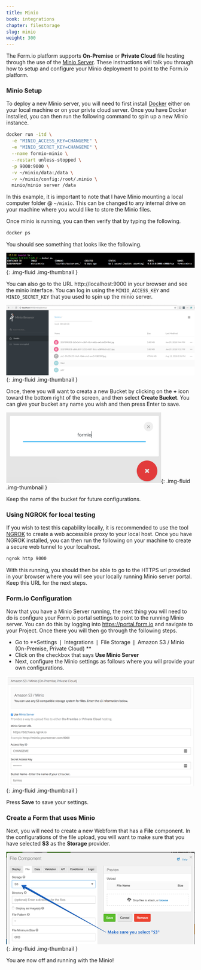 ```yaml
---
title: Minio
book: integrations
chapter: filestorage
slug: minio
weight: 300
---
```

The Form.io platform supports **On-Premise** or **Private Cloud** file hosting through the use of the [Minio Server](https://minio.io). These instructions will talk you through how to setup and configure your Minio deployment to point to the Form.io platform.

### Minio Setup
To deploy a new Minio server, you will need to first install [Docker](https://docker.io) either on your local machine or on your privte cloud server. Once you have Docker installed, you can then run the following command to spin up a new Minio instance.

```sh
docker run -itd \
  -e "MINIO_ACCESS_KEY=CHANGEME" \
  -e "MINIO_SECRET_KEY=CHANGEME" \
  --name formio-minio \
  --restart unless-stopped \
  -p 9000:9000 \
  -v ~/minio/data:/data \
  -v ~/minio/config:/root/.minio \
  minio/minio server /data
```

In this example, it is important to note that I have Minio mounting a local computer folder @ ```~/minio```. This can be changed to any internal drive on your machine where you would like to store the Minio files.

Once minio is running, you can then verify that by typing the following.

```bash
docker ps
```

You should see something that looks like the following.

![](/assets/img/integrations/minio/dockerps.png){: .img-fluid .img-thumbnail }

You can also go to the URL http://localhost:9000 in your browser and see the minio interface. You can log in using the ```MINIO_ACCESS_KEY``` and ```MINIO_SECRET_KEY``` that you used to spin up the minio server.

![](/assets/img/integrations/minio/miniobrowser.png){: .img-fluid .img-thumbnail }

Once, there you will want to creata a new Bucket by clicking on the **+** icon toward the bottom right of the screen, and then select **Create Bucket**. You can give your bucket any name you wish and then press Enter to save.

![](/assets/img/integrations/minio/miniocreatebucket.png){: .img-fluid .img-thumbnail }

Keep the name of the bucket for future configurations.

### Using NGROK for local testing
If you wish to test this capability locally, it is recommended to use the tool [NGROK](https://ngrok.com/) to create a web accessible proxy to your local host. Once you have NGROK installed, you can then run the following on your machine to create a secure web tunnel to your localhost.

```bash
ngrok http 9000
```

With this running, you should then be able to go to the HTTPS url provided in your browser where you will see your locally running Minio server portal. Keep this URL for the next steps.

### Form.io Configuration
Now that you have a Minio Server running, the next thing you will need to do is configure your Form.io portal settings to point to the running Minio server. You can do this by logging into https://portal.form.io and navigate to your Project. Once there you will then go through the following steps.

 - Go to **Settings &#10072; Integrations &#10072; File Storage &#10072; Amazon S3 / Minio (On-Premise, Private Cloud) **
 - Click on the checkbox that says **Use Minio Server**
 - Next, configure the Minio settings as follows where you will provide your own configurations.
 
![](/assets/img/integrations/minio/miniosettings.png){: .img-fluid .img-thumbnail }

Press **Save** to save your settings.

### Create a Form that uses Minio
Next, you will need to create a new Webform that has a **File** component. In the configurations of the file upload, you will want to make sure that you have selected **S3** as the **Storage** provider.

![](/assets/img/integrations/minio/minios3config.png){: .img-fluid .img-thumbnail }

You are now off and running with the Minio!
 
   
